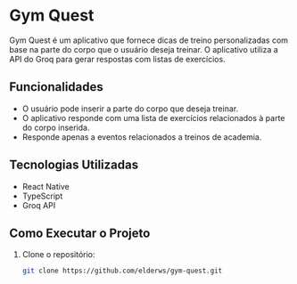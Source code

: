 # Gym Quest

Gym Quest é um aplicativo que fornece dicas de treino personalizadas com base na parte do corpo que o usuário deseja treinar. O aplicativo utiliza a API do Groq para gerar respostas com listas de exercícios.

## Funcionalidades

- O usuário pode inserir a parte do corpo que deseja treinar.
- O aplicativo responde com uma lista de exercícios relacionados à parte do corpo inserida.
- Responde apenas a eventos relacionados a treinos de academia.

## Tecnologias Utilizadas

- React Native
- TypeScript
- Groq API

## Como Executar o Projeto

1. Clone o repositório:

   ```sh
   git clone https://github.com/elderws/gym-quest.git
